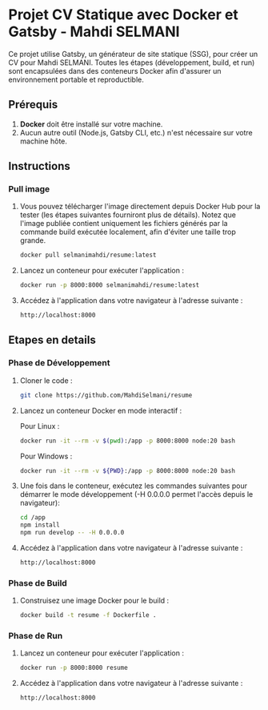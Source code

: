 # Projet CV Statique avec Docker et Gatsby - Mahdi SELMANI

Ce projet utilise Gatsby, un générateur de site statique (SSG), pour créer un CV pour Mahdi SELMANI. Toutes les étapes (développement, build, et run) sont encapsulées dans des conteneurs Docker afin d'assurer un environnement portable et reproductible.

## Prérequis

1. **Docker** doit être installé sur votre machine.
2. Aucun autre outil (Node.js, Gatsby CLI, etc.) n'est nécessaire sur votre machine hôte. 

## Instructions

### Pull image 

1. Vous pouvez télécharger l'image directement depuis Docker Hub pour la tester (les étapes suivantes fourniront plus de détails). Notez que l'image publiée contient uniquement les fichiers générés par la commande build exécutée localement, afin d'éviter une taille trop grande.
   ```bash
   docker pull selmanimahdi/resume:latest
   ```

2. Lancez un conteneur pour exécuter l'application :
   ```bash
   docker run -p 8000:8000 selmanimahdi/resume:latest
   ```
3. Accédez à l'application dans votre navigateur à l'adresse suivante :
   ```bash
   http://localhost:8000
   ```
## Etapes en details

### Phase de Développement
1. Cloner le code :
   
   ```bash
   git clone https://github.com/MahdiSelmani/resume
   ```

2. Lancez un conteneur Docker en mode interactif :
   
   Pour Linux :
   ```bash
   docker run -it --rm -v $(pwd):/app -p 8000:8000 node:20 bash
   ```
   Pour Windows :
   ```bash
   docker run -it --rm -v ${PWD}:/app -p 8000:8000 node:20 bash
   ```

3. Une fois dans le conteneur, exécutez les commandes suivantes pour démarrer le mode développement (-H 0.0.0.0 permet l'accès depuis le navigateur):
   ```bash
   cd /app
   npm install
   npm run develop -- -H 0.0.0.0 
   ```

4. Accédez à l'application dans votre navigateur à l'adresse suivante :
   ```bash
   http://localhost:8000
   ```

### Phase de Build

1. Construisez une image Docker pour le build :
   
   ```bash
   docker build -t resume -f Dockerfile .
   ```

### Phase de Run

1. Lancez un conteneur pour exécuter l'application :
   ```bash
   docker run -p 8000:8000 resume
   ```

2. Accédez à l'application dans votre navigateur à l'adresse suivante :
   ```bash
   http://localhost:8000
   ```
